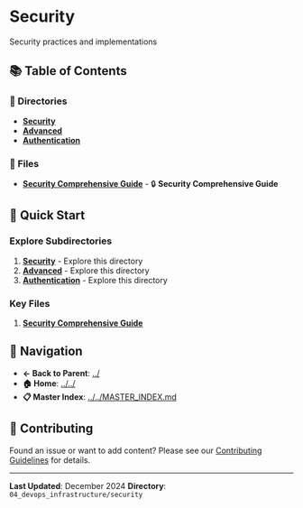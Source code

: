 # Security

Security practices and implementations

## 📚 Table of Contents

### 📁 Directories

- **[Security](Security/)**
- **[Advanced](advanced/)**
- **[Authentication](authentication/)**

### 📄 Files

- **[Security Comprehensive Guide](security_comprehensive_guide.md)** - 🔒 **Security Comprehensive Guide**

## 🚀 Quick Start

### Explore Subdirectories
1. **[Security](Security/)** - Explore this directory
1. **[Advanced](advanced/)** - Explore this directory
1. **[Authentication](authentication/)** - Explore this directory

### Key Files
1. **[Security Comprehensive Guide](security_comprehensive_guide.md)**

## 🔗 Navigation

- **← Back to Parent**: [../](../)
- **🏠 Home**: [../../](../..)
- **📋 Master Index**: [../../MASTER_INDEX.md](../..MASTER_INDEX.md)

## 🤝 Contributing

Found an issue or want to add content? Please see our [Contributing Guidelines](../../CONTRIBUTING.md) for details.

---

**Last Updated**: December 2024
**Directory**: `04_devops_infrastructure/security`
